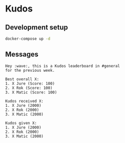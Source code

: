 # Kudos

## Development setup

```bash
docker-compose up -d
```

## Messages

```
Hey :wave:, this is a Kudos leaderboard in #general
for the previous week.

Best overall X:
1. X Jure (Score: 100)
2. X Rok (Score: 100)
3. X Matic (Score: 100)

Kudos received X:
1. X Jure (2000)
2. X Rok (2000)
3. X Matic (2000)

Kudos given X:
1. X Jure (2000)
2. X Rok (2000)
3. X Matic (2000)
```